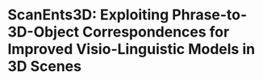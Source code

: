 # ScanEnts3D: Exploiting Phrase-to-3D-Object Correspondences for Improved Visio-Linguistic Models in 3D Scenes

